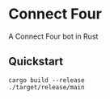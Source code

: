 # Connect Four

A Connect Four bot in Rust

## Quickstart
```
cargo build --release
./target/release/main
```
